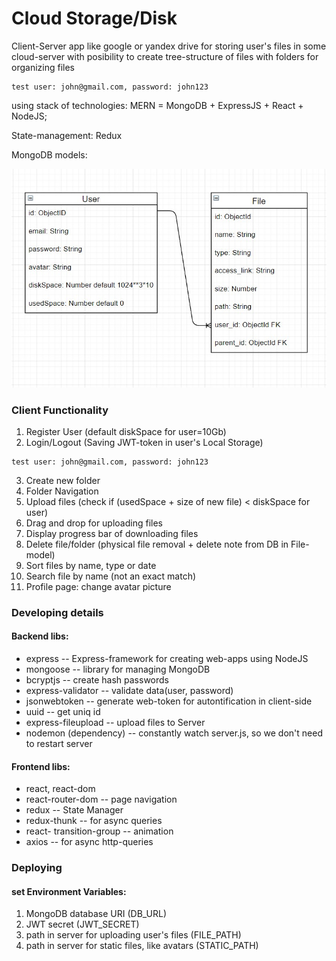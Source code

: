 # Cloud Storage/Disk
Client-Server app like google or yandex drive for storing user's files in some cloud-server with posibility to create tree-structure of files with folders for organizing files
```
test user: john@gmail.com, password: john123
```
using stack of technologies:  MERN = MongoDB + ExpressJS + React + NodeJS;

State-management: Redux

MongoDB models:

![DB Schema](https://github.com/Lerik13/cloud-disk/blob/main/BD_schema.jpg?raw=true "DB Schema")

### Client Functionality
1. Register User (default diskSpace for user=10Gb)
2. Login/Logout (Saving JWT-token in user's Local Storage)
```
test user: john@gmail.com, password: john123
```
3. Create new folder
4. Folder Navigation
5. Upload files (check if (usedSpace + size of new file) < diskSpace for user)
6. Drag and drop for uploading files
7. Display progress bar of downloading files
8. Delete file/folder (physical file removal + delete note from DB in File-model)
9. Sort files by name, type or date
10. Search file by name (not an exact match)
11. Profile page: change avatar picture
                                                                    
### Developing details
#### Backend libs:
- express -- Express-framework for creating web-apps using NodeJS
- mongoose -- library for managing MongoDB
- bcryptjs -- create hash passwords
- express-validator -- validate data(user, password)
- jsonwebtoken -- generate web-token for autontification in client-side
- uuid -- get uniq id
- express-fileupload -- upload files to Server
- nodemon (dependency) -- constantly watch server.js, so we don't need to restart server

#### Frontend libs:
  - react, react-dom
  - react-router-dom -- page navigation
  - redux -- State Manager
  - redux-thunk -- for async queries
  - react- transition-group -- animation
  - axios -- for async http-queries

### Deploying
#### set Environment Variables:
1. MongoDB database URI (DB_URL)
2. JWT secret (JWT_SECRET)
3. path in server for uploading user's files (FILE_PATH)
4. path in server for static files, like avatars (STATIC_PATH)
